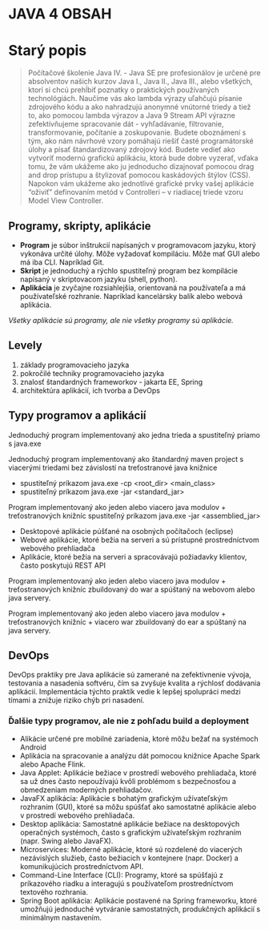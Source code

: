 # JAVA 4 OBSAH #

# Starý popis
> Počítačové školenie Java IV. - Java SE pre profesionálov je určené pre absolventov našich kurzov Java I., Java II., Java III., alebo všetkých, ktorí si chcú prehĺbiť poznatky o praktických používaných technológiách. Naučíme vás ako lambda výrazy uľahčujú písanie zdrojového kódu a ako nahradzujú anonymné vnútorné triedy a tiež to, ako pomocou lambda výrazov a Java 9 Stream API výrazne zefektívňujeme spracovanie dát - vyhľadávanie, filtrovanie, transformovanie, počítanie a zoskupovanie. Budete oboznámení s tým, ako nám návrhové vzory pomáhajú riešiť časté programátorské úlohy a písať štandardizovaný zdrojový kód. Budete vedieť ako vytvoriť modernú grafickú aplikáciu, ktorá bude dobre vyzerať, vďaka tomu, že vám ukážeme ako ju jednoducho dizajnovať pomocou drag and drop prístupu a štylizovať pomocou kaskádových štýlov (CSS). Napokon vám ukážeme ako jednotlivé grafické prvky vašej aplikácie “oživiť” definovaním metód v Controlleri – v riadiacej triede vzoru Model View Controller.

## Programy, skripty, aplikácie ##
- **Program** je súbor inštrukcií napísaných v programovacom jazyku, ktorý vykonáva určité úlohy. Môže vyžadovať kompiláciu. Môže mať GUI alebo má iba CLI. Napríklad Git.
- **Skript** je jednoduchý a rýchlo spustiteľný program bez kompilácie napísaný v skriptovacom jazyku (shell, python).
- **Aplikácia** je zvyčajne rozsiahlejšia, orientovaná na používateľa a má používateľské rozhranie. Napríklad kancelársky balík alebo webová aplikácia.

*Všetky aplikácie sú programy, ale nie všetky programy sú aplikácie.*

## Levely ##
1. základy programovacieho jazyka
1. pokročilé techniky programovacieho jazyka
1. znalosť štandardných frameworkov - jakarta EE, Spring
1. architektúra aplikácií, ich tvorba a DevOps

## Typy programov a aplikácií ##
Jednoduchý program implementovaný ako jedna trieda a spustiteľný priamo s java.exe

Jednoduchý program implementovaný ako štandardný maven project s viacerými triedami bez závislostí na treťostranové java knižnice 
 - spustiteľný príkazom java.exe -cp <root_dir> <main_class>
 - spustiteľný príkazom java.exe -jar <standard_jar>

Program implementovaný ako jeden alebo viacero java modulov + treťostranových knižníc spustiteľný príkazom java.exe -jar <assemblied_jar>
- Desktopové aplikácie púšťané na osobných počítačoch (eclipse)
- Webové aplikácie, ktoré bežia na serveri a sú prístupné prostredníctvom webového prehliadača
- Aplikácie, ktoré bežia na serveri a spracovávajú požiadavky klientov, často poskytujú REST API

Program implementovaný ako jeden alebo viacero java modulov + treťostranových knižníc zbuildovaný do war a spúštaný na webovom alebo java servery.

Program implementovaný ako jeden alebo viacero java modulov + treťostranových knižníc + viacero war zbuildovaný do ear a spúštaný na java servery.

## DevOps ##
DevOps praktiky pre Java aplikácie sú zamerané na zefektívnenie vývoja, testovania a nasadenia softvéru, čím sa zvyšuje kvalita a rýchlosť dodávania aplikácií.
Implementácia týchto praktík vedie k lepšej spolupráci medzi tímami a znižuje riziko chýb pri nasadení.

### Ďalšie typy programov, ale nie z pohľadu build a deployment ###
- Alikácie určené pre mobilné zariadenia, ktoré môžu bežať na systémoch Android
- Aplikácia na spracovanie a analýzu dát pomocou knižnice Apache Spark alebo Apache Flink.
- Java Applet: Aplikácie bežiace v prostredí webového prehliadača, ktoré sa už dnes často nepoužívajú kvôli problémom s bezpečnosťou a obmedzeniam moderných prehliadačov.
- JavaFX aplikácia: Aplikácie s bohatým grafickým užívateľským rozhraním (GUI), ktoré sa môžu spúšťať ako samostatné aplikácie alebo v prostredí webového prehliadača.
- Desktop aplikácia: Samostatné aplikácie bežiace na desktopových operačných systémoch, často s grafickým užívateľským rozhraním (napr. Swing alebo JavaFX).
- Microservices: Moderné aplikácie, ktoré sú rozdelené do viacerých nezávislých služieb, často bežiacich v kontejnere (napr. Docker) a komunikujúcich prostredníctvom API.
- Command-Line Interface (CLI): Programy, ktoré sa spúšťajú z príkazového riadku a interagujú s používateľom prostredníctvom textového rozhrania.
- Spring Boot aplikácia: Aplikácie postavené na Spring frameworku, ktoré umožňujú jednoduché vytváranie samostatných, produkčných aplikácií s minimálnym nastavením.

